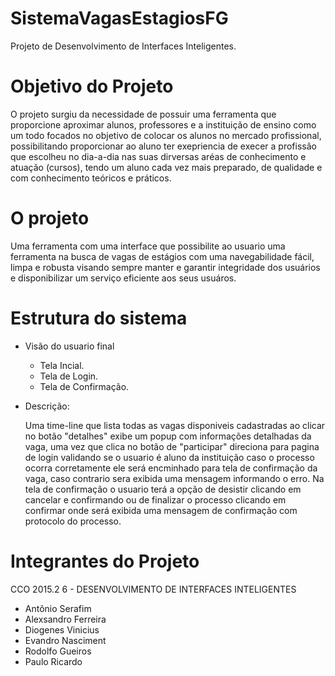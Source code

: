 # SistemaVagasEstagiosFG

  Projeto de Desenvolvimento de Interfaces Inteligentes.

# Objetivo do Projeto

  O projeto surgiu da necessidade de possuir uma ferramenta que proporcione aproximar alunos, professores e a instituição de ensino como um todo focados no objetivo de colocar os alunos no mercado profissional, possibilitando proporcionar ao aluno ter exepriencia de execer a profissão que escolheu no dia-a-dia nas suas dirversas aréas de conhecimento e atuação (cursos), tendo um aluno cada vez mais preparado, de qualidade e com conhecimento teóricos e práticos.

# O projeto

  Uma ferramenta com uma interface que possibilite ao usuario uma ferramenta na busca de vagas de estágios com uma navegabilidade fácil, limpa e robusta visando sempre manter e garantir integridade dos usuários e disponibilizar um serviço eficiente aos seus usuáros.

# Estrutura do sistema

+ Visão do usuario final

  - Tela Incial. 
  - Tela de Login.
  - Tela de Confirmação.

+ Descrição:

  Uma time-line que lista todas as vagas disponiveis cadastradas ao clicar no botão "detalhes" exibe um popup com          informações detalhadas da vaga, uma vez que clica no botão de "participar" direciona para pagina de login validando se   o usuario é aluno da instituição caso o processo ocorra corretamente ele será encminhado para tela de confirmação da     vaga, caso contrario sera exibida uma mensagem informando o erro. Na tela de confirmação o usuario terá a opção de       desistir clicando em cancelar e confirmando ou de finalizar o processo clicando em confirmar onde será exibida uma mensagem de confirmação com protocolo do processo.
  
# Integrantes do Projeto

CCO 2015.2 6 - DESENVOLVIMENTO DE INTERFACES INTELIGENTES

  + Antônio Serafim
  + Alexsandro Ferreira
  + Diogenes Vinicius
  + Evandro Nasciment
  + Rodolfo Gueiros
  + Paulo Ricardo
